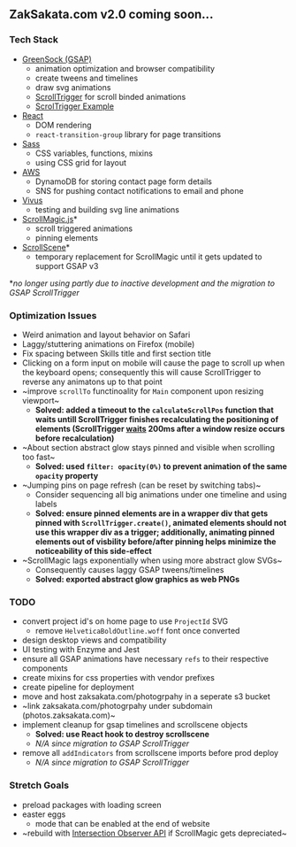 ## ZakSakata.com v2.0 coming soon...

### Tech Stack
- [GreenSock (GSAP)](https://greensock.com/docs/v3)
  - animation optimization and browser compatibility
  - create tweens and timelines
  - draw svg animations
  - [ScrollTrigger](https://www.williamrchase.com/scroll_trigger_demo/index.html) for scroll binded animations
  - [ScrolTrigger Example](https://www.williamrchase.com/post/scrollytelling-with-gsap-scrolltrigger/)
- [React](https://reactjs.org/docs/getting-started.html)
  - DOM rendering
  - `react-transition-group` library for page transitions
- [Sass](https://sass-lang.com/documentation)
  - CSS variables, functions, mixins
  - using CSS grid for layout
- [AWS](https://docs.aws.amazon.com/AWSJavaScriptSDK/latest/)
  - DynamoDB for storing contact page form details
  - SNS for pushing contact notifications to email and phone
- [Vivus](https://maxwellito.github.io/vivus/)
  - testing and building svg line animations
- [ScrollMagic.js](https://scrollmagic.io/docs/index.html)*
  - scroll triggered animations
  - pinning elements
- [ScrollScene](https://github.com/jonkwheeler/ScrollScene)*
  - temporary replacement for ScrollMagic until it gets updated to support GSAP v3

**no longer using partly due to inactive development and the migration to GSAP ScrollTrigger*

### Optimization Issues
- Weird animation and layout behavior on Safari
- Laggy/stuttering animations on Firefox (mobile)
- Fix spacing between Skills title and first section title
- Clicking on a form input on mobile will cause the page to scroll up when the keyboard opens; consequently this will cause ScrollTrigger to reverse any animatons up to that point
- ~improve `scrollTo` functinoality for `Main` component upon resizing viewport~
  - **Solved: added a timeout to the `calculateScrollPos` function that waits untill ScrollTrigger finishes recalculating the positioning of elements (ScrollTrigger [waits](https://greensock.com/docs/v3/Plugins/ScrollTrigger) 200ms after a window resize occurs before recalculation)**
- ~About section abstract glow stays pinned and visible when scrolling too fast~
  - **Solved: used `filter: opacity(0%)` to prevent animation of the same `opacity` property**
- ~Jumping pins on page refresh (can be reset by switching tabs)~
  - Consider sequencing all big animations under one timeline and using labels
  - **Solved: ensure pinned elements are in a wrapper div that gets pinned with `ScrollTrigger.create()`, animated elements should not use this wrapper div as a trigger; additionally, animating pinned elements out of visbility before/after pinning helps minimize the noticeability of this side-effect**
- ~ScrollMagic lags exponentially when using more abstract glow SVGs~
  - Consequently causes laggy GSAP tweens/timelines
  - **Solved: exported abstract glow graphics as web PNGs**

### TODO
- convert project id's on home page to use `ProjectId` SVG 
  - remove `HelveticaBoldOutline.woff` font once converted
- design desktop views and compatibility
- UI testing with Enzyme and Jest
- ensure all GSAP animations have necessary `refs` to their respective components
- create mixins for css properties with vendor prefixes
- create pipeline for deployment
- move and host zaksakata.com/photogrpahy in a seperate s3 bucket
- ~link zaksakata.com/photogrpahy under subdomain (photos.zaksakata.com)~
- implement cleanup for gsap timelines and scrollscene objects
  - **Solved: use React hook to destroy scrollscene**
  - *N/A since migration to GSAP ScrollTrigger*
- remove all `addIndicators` from scrollscene imports before prod deploy
  - *N/A since migration to GSAP ScrollTrigger*

### Stretch Goals
- preload packages with loading screen
- easter eggs
  - mode that can be enabled at the end of website
- ~rebuild with [Intersection Observer API](https://developer.mozilla.org/en-US/docs/Web/API/Intersection_Observer_API) if ScrollMagic gets depreciated~
